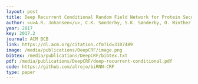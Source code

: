 ```yaml
--- 
layout: post
title: Deep Recurrent Conditional Random Field Network for Protein Secondary Prediction
author: <u>A.R. Johansen</u>, C.K. Sønderby, S.K. Sønderby, O. Winther
year: 2017
key: 2017.2
journal: ACM BCB
link: https://dl.acm.org/citation.cfm?id=3107489
image: /media/publications/DeepCRF/image.png
bibtex: /media/publications/DeepCRF/bibtex.txt
pdf: /media/publications/DeepCRF/deep-recurrent-conditional.pdf
code: https://github.com/alrojo/biRNN-CRF
type: paper
---
```


